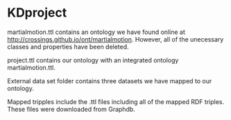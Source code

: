 # KDproject
martialmotion.ttl contains an ontology we have found online at http://crossings.github.io/ont/martialmotion.
However, all of the unecessary classes and properties have been deleted.

project.ttl contains our ontology with an integrated ontology martialmotion.ttl.

External data set folder contains three datasets we have mapped to our ontology.

Mapped tripples include the .ttl files including all of the mapped RDF triples. These files were downloaded from Graphdb.
